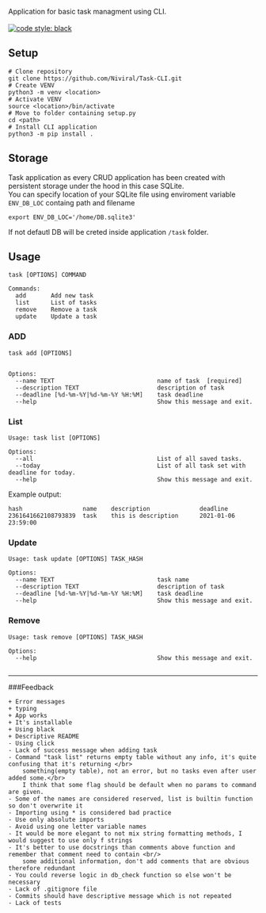 Application for basic task managment using CLI.<br/>
<br/>
[![code style: black](https://img.shields.io/static/v1?label=code%20style&message=black&color=black&style=flat-square)](https://github.com/psf/black)&nbsp;


Setup
---

```
# Clone repository
git clone https://github.com/Niviral/Task-CLI.git
# Create VENV
python3 -m venv <location>
# Activate VENV
source <location>/bin/activate
# Move to folder containing setup.py
cd <path>
# Install CLI application
python3 -m pip install .
```

Storage
---

Task application as every CRUD application has been created with persistent storage under the hood in this case SQLite.<br/>
You can specify location of your SQLite file using enviroment variable `ENV_DB_LOC` containg path and filename<br/>
```
export ENV_DB_LOC='/home/DB.sqlite3'
```
If not defautl DB will be creted inside application `/task` folder.


Usage
---
```
task [OPTIONS] COMMAND

Commands:
  add       Add new task
  list      List of tasks
  remove    Remove a task
  update    Update a task
```

### ADD


```
task add [OPTIONS]


Options:
  --name TEXT                             name of task  [required]
  --description TEXT                      description of task
  --deadline [%d-%m-%Y|%d-%m-%Y %H:%M]    task deadline
  --help                                  Show this message and exit.
```

### List

```
Usage: task list [OPTIONS]

Options:
  --all                                   List of all saved tasks.
  --today                                 List of all task set with deadline for today.
  --help                                  Show this message and exit.
  ```
Example output:
```
hash                 name    description              deadline
2361641662108793839  task    this is description      2021-01-06 23:59:00
```
### Update

```
Usage: task update [OPTIONS] TASK_HASH

Options:
  --name TEXT                             task name
  --description TEXT                      description of task
  --deadline [%d-%m-%Y|%d-%m-%Y %H:%M]    task deadline
  --help                                  Show this message and exit.
```

### Remove

```
Usage: task remove [OPTIONS] TASK_HASH

Options:
  --help                                  Show this message and exit.
  
```
  
---  
###Feedback

```
+ Error messages
+ typing
+ App works
+ It's installable
+ Using black
+ Descriptive README
- Using click
- Lack of success message when adding task
- Command "task list" returns empty table without any info, it's quite confusing that it's returning </br>
    something(empty table), not an error, but no tasks even after user added some.</br>
    I think that some flag should be default when no params to command are given.
- Some of the names are considered reserved, list is builtin function so don't overwrite it
- Importing using * is considered bad practice
- Use only absolute imports
- Avoid using one letter variable names
- It would be more elegant to not mix string formatting methods, I would suggest to use only f strings
- It's better to use docstrings than comments above function and remember that comment need to contain <br/>
    some additional information, don't add comments that are obvious therefore redundant
- You could reverse logic in db_check function so else won't be necessary
- Lack of .gitignore file
- Commits should have descriptive message which is not repeated
- Lack of tests
```
